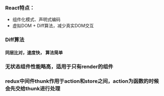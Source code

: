 ### React特点： 
- 组件化模式、声明式编码
- 虚拟DOM + Diff算法，减少真实DOM交互

### Diff算法
#### 同层比对，速度快， 算法简单 

### 无状态组件性能略高，适用于只有render的组件

### redux中间件thunk作用于action和store之间，action为函数的时候会先交给thunk进行处理

